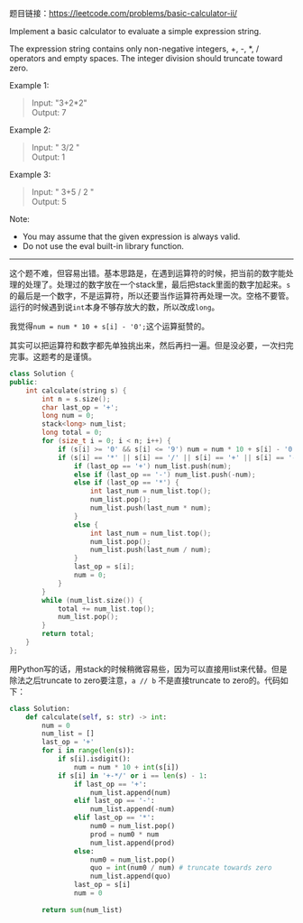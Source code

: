 题目链接：https://leetcode.com/problems/basic-calculator-ii/

Implement a basic calculator to evaluate a simple expression string.

The expression string contains only non-negative integers, \+, \-, \*, / operators and empty spaces. The integer division should truncate toward zero.

Example 1:

>Input: "3\+2\*2"\
>Output: 7

Example 2:

>Input: " 3/2 "\
>Output: 1

Example 3:

>Input: " 3\+5 / 2 "\
>Output: 5

Note:
- You may assume that the given expression is always valid.
- Do not use the eval built-in library function.
---

这个题不难，但容易出错。基本思路是，在遇到运算符的时候，把当前的数字能处理的处理了。处理过的数字放在一个stack里，最后把stack里面的数字加起来。`s`的最后是一个数字，不是运算符，所以还要当作运算符再处理一次。空格不要管。运行的时候遇到说`int`本身不够存放大的数，所以改成`long`。

我觉得`num = num * 10 + s[i] - '0';`这个运算挺赞的。

其实可以把运算符和数字都先单独挑出来，然后再扫一遍。但是没必要，一次扫完完事。这题考的是谨慎。

```cpp
class Solution {
public:
    int calculate(string s) {
        int n = s.size();
        char last_op = '+';
        long num = 0;
        stack<long> num_list;
        long total = 0;
        for (size_t i = 0; i < n; i++) {
            if (s[i] >= '0' && s[i] <= '9') num = num * 10 + s[i] - '0';
            if (s[i] == '*' || s[i] == '/' || s[i] == '+' || s[i] == '-' || i == n-1) {
                if (last_op == '+') num_list.push(num);
                else if (last_op == '-') num_list.push(-num);
                else if (last_op == '*') {
                    int last_num = num_list.top();
                    num_list.pop();
                    num_list.push(last_num * num);
                } 
                else {
                    int last_num = num_list.top();
                    num_list.pop();
                    num_list.push(last_num / num);
                }
                last_op = s[i];
                num = 0;
            }
        }
        while (num_list.size()) {
            total += num_list.top();
            num_list.pop();
        }         
        return total;
    }
};
```

用Python写的话，用stack的时候稍微容易些，因为可以直接用list来代替。但是除法之后truncate to zero要注意，`a // b` 不是直接truncate to zero的。代码如下：

```python
class Solution:
    def calculate(self, s: str) -> int:
        num = 0
        num_list = []
        last_op = '+'
        for i in range(len(s)):
            if s[i].isdigit():
                num = num * 10 + int(s[i])
            if s[i] in '+-*/' or i == len(s) - 1:
                if last_op == '+':
                    num_list.append(num)
                elif last_op == '-':
                    num_list.append(-num)    
                elif last_op == '*':
                    num0 = num_list.pop()
                    prod = num0 * num
                    num_list.append(prod)
                else:
                    num0 = num_list.pop()
                    quo = int(num0 / num) # truncate towards zero
                    num_list.append(quo)
                last_op = s[i]
                num = 0
            
        return sum(num_list)

```